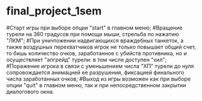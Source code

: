 # final_project_1sem
#Старт игры при выборе опции "start" в главном меню;
#Вращение турели на 360 градусов при помощи мыши, стрельба по нажатию "ЛКМ";
#При уничтожении надвигающихся враждебных танкеток, а также воздушных перехватчиков игрок не только повышает общий счет, то бишь количество очков,
заработанное с убийств противника, но и осуществляет "апгрейд" турели: в том числе доступен "хил";
#Поражение игрока в связи с уменьшением числа "ХП" турели до нуля сопровождается анимацией ее разрушения, фиксацией финального числа заработанных очков;
#Выход из игры возможен как при выборе опции "quit" в главном меню, так и при непосредственном закрытии диалогового окна.
